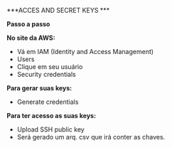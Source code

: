 ***ACCES AND SECRET KEYS ***

**Passo a passo**

**No site da AWS:**
- Vá em IAM (Identity and Access Management)
- Users
- Clique em seu usuário
- Security credentials

**Para gerar suas keys:**
- Generate credentials

**Para ter acesso as suas keys:**
- Upload SSH public key
- Será gerado um arq. csv que irá conter as chaves.